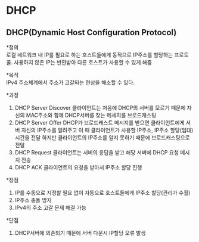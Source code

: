 DHCP
====================================
DHCP(Dynamic Host Configuration Protocol)
------------------------------------
*정의   
로컬 네트워크 내 IP를 필요로 하는 호스트들에게 동적으로 IP주소를 할당하는 프로토콜.
사용하지 않은 IP는 반환받아 다른 호스트가 사용할 수 있게 해줌

*목적   
IPv4 주소체계에서 주소가 고갈되는 현상을 해소할 수 있다.

*과정   
1. DHCP Server Discover
클라이언트는 처음에 DHCP의 서버를 모르기 때문에 자신의 MAC주소와 함께 DHCP서버를 찾는 메세지를 브로드캐스팅
2. DHCP Server Offer
DHCP가 브로드캐스트 메시지를 받으면 클라이언트에게 서버 자신의 IP주소를 알려주고
이 때 클라이언트가 사용할 IP주소, IP주소 할당(임대)시간을 전달
하지만 클라이언트의 IP주소를 알지 못하기 때문에 브로드캐스팅으로 전달
3. DHCP Request
클라이언트는 서버의 응답을 받고 해당 서버에 DHCP 요청 메시지 전송
4. DHCP ACK
클라이언트의 요청을 받아서 IP주소 할당 진행

*장점
1. IP를 수동으로 지정할 필요 없이 자동으로 호스트들에게 IP주소 할당(관리가 수월)
2. IP주소 충돌 방지
3. IPv4의 주소 고갈 문제 해결 가능

*단점
1. DHCP서버에 의존되기 때문에 서버 다운시 IP할당 오류 발생 



